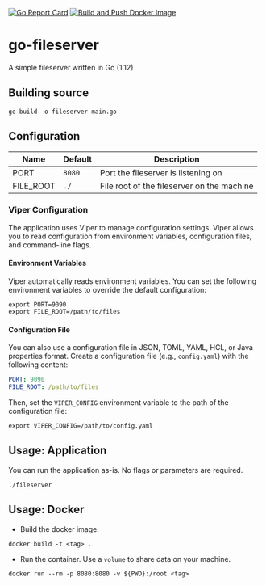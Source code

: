 [![Go Report Card](https://goreportcard.com/badge/github.com/rmeulen/go-fileserver)](https://goreportcard.com/report/github.com/rmeulen/go-fileserver)
[![Build and Push Docker Image](https://github.com/rmeulen/go-fileserver/actions/workflows/docker-image.yml/badge.svg)](https://github.com/rmeulen/go-fileserver/actions/workflows/docker-image.yml)
# go-fileserver
A simple fileserver written in Go (1.12)

## Building source
```
go build -o fileserver main.go
```

## Configuration
|Name     |Default|Description                                 |
|---------|-------|--------------------------------------------|
|PORT     |`8080` |Port the fileserver is listening on         |
|FILE_ROOT|`./` |File root of the fileserver on the machine  |

### Viper Configuration
The application uses Viper to manage configuration settings. Viper allows you to read configuration from environment variables, configuration files, and command-line flags.

#### Environment Variables
Viper automatically reads environment variables. You can set the following environment variables to override the default configuration:
```
export PORT=9090
export FILE_ROOT=/path/to/files
```

#### Configuration File
You can also use a configuration file in JSON, TOML, YAML, HCL, or Java properties format. Create a configuration file (e.g., `config.yaml`) with the following content:
```yaml
PORT: 9090
FILE_ROOT: /path/to/files
```
Then, set the `VIPER_CONFIG` environment variable to the path of the configuration file:
```
export VIPER_CONFIG=/path/to/config.yaml
```

## Usage: Application
You can run the application as-is. No flags or parameters are required.
```
./fileserver
```
## Usage: Docker
* Build the docker image:
```
docker build -t <tag> .
```
* Run the container. Use a `volume` to share data on your machine.

```
docker run --rm -p 8080:8080 -v ${PWD}:/root <tag>
```
